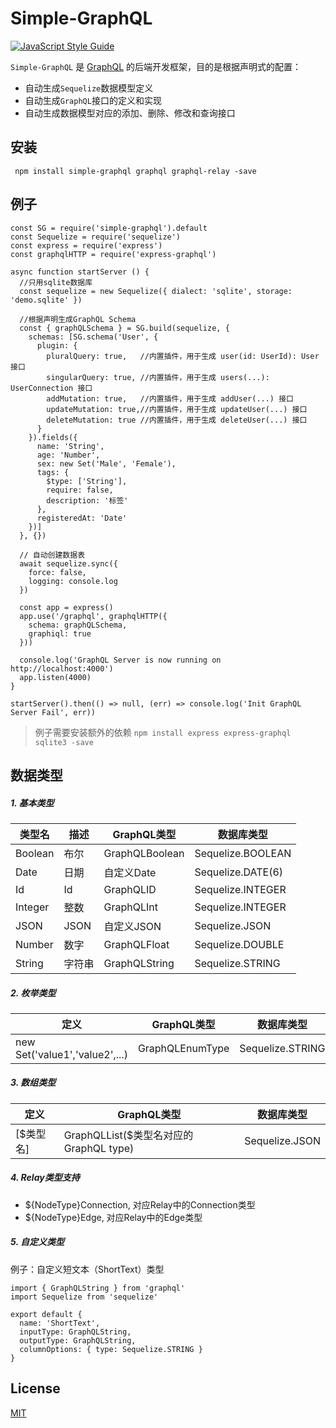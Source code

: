 # Simple-GraphQL

[![JavaScript Style Guide](https://img.shields.io/badge/code_style-standard-brightgreen.svg)](https://standardjs.com)

`Simple-GraphQL` 是 [GraphQL](https://github.com/graphql/graphql-js) 的后端开发框架，目的是根据声明式的配置：
* 自动生成`Sequelize`数据模型定义
* 自动生成`GraphQL`接口的定义和实现
* 自动生成数据模型对应的添加、删除、修改和查询接口


## 安装
```
 npm install simple-graphql graphql graphql-relay -save

```

## 例子
```
const SG = require('simple-graphql').default
const Sequelize = require('sequelize')
const express = require('express')
const graphqlHTTP = require('express-graphql')

async function startServer () {
  //只用sqlite数据库
  const sequelize = new Sequelize({ dialect: 'sqlite', storage: 'demo.sqlite' })

  //根据声明生成GraphQL Schema
  const { graphQLSchema } = SG.build(sequelize, {
    schemas: [SG.schema('User', {
      plugin: {
        pluralQuery: true,   //内置插件，用于生成 user(id: UserId): User 接口
        singularQuery: true, //内置插件，用于生成 users(...): UserConnection 接口
        addMutation: true,   //内置插件，用于生成 addUser(...) 接口
        updateMutation: true,//内置插件，用于生成 updateUser(...) 接口
        deleteMutation: true //内置插件，用于生成 deleteUser(...) 接口
      }
    }).fields({
      name: 'String',
      age: 'Number',
      sex: new Set('Male', 'Female'),
      tags: {
        $type: ['String'],
        require: false,
        description: '标签'
      },
      registeredAt: 'Date'
    })]
  }, {})

  // 自动创建数据表
  await sequelize.sync({
    force: false,
    logging: console.log
  })

  const app = express()
  app.use('/graphql', graphqlHTTP({
    schema: graphQLSchema,
    graphiql: true
  }))

  console.log('GraphQL Server is now running on http://localhost:4000')
  app.listen(4000)
}

startServer().then(() => null, (err) => console.log('Init GraphQL Server Fail', err))

```
> 例子需要安装额外的依赖
> ```npm install express express-graphql sqlite3 -save```

## 数据类型
##### 1. 基本类型

| 类型名 | 描述 | GraphQL类型 | 数据库类型 |
| --- | --- | --- | --- |
| Boolean | 布尔 | GraphQLBoolean | Sequelize.BOOLEAN |
| Date | 日期 | 自定义Date | Sequelize.DATE(6) |
| Id | Id | GraphQLID | Sequelize.INTEGER |
| Integer | 整数 | GraphQLInt | Sequelize.INTEGER |
| JSON | JSON | 自定义JSON | Sequelize.JSON |
| Number | 数字 | GraphQLFloat | Sequelize.DOUBLE |
| String | 字符串 | GraphQLString | Sequelize.STRING |

##### 2. 枚举类型
| 定义 | GraphQL类型 | 数据库类型 |
| --- | --- | --- | 
| new Set('value1','value2',...) | GraphQLEnumType | Sequelize.STRING |

##### 3. 数组类型
| 定义 | GraphQL类型 | 数据库类型 |
| --- | --- | --- | 
| [$类型名] | GraphQLList($类型名对应的GraphQL type) | Sequelize.JSON |

##### 4. Relay类型支持
* ${NodeType}Connection, 对应Relay中的Connection类型
* ${NodeType}Edge, 对应Relay中的Edge类型

##### 5. 自定义类型
例子：自定义短文本（ShortText）类型
```
import { GraphQLString } from 'graphql'
import Sequelize from 'sequelize'

export default {
  name: 'ShortText',
  inputType: GraphQLString,
  outputType: GraphQLString,
  columnOptions: { type: Sequelize.STRING }
}
```

## License

[MIT](https://github.com/logerzhu/simple-graphql/blob/master/LICENSE)
